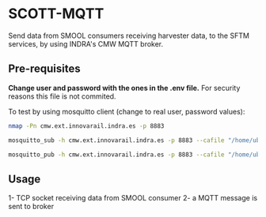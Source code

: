 # SCOTT-MQTT

Send data from SMOOL consumers receiving harvester data, to the SFTM services, by using INDRA's CMW MQTT broker.

## Pre-requisites

**Change user and password with the ones in the .env file.** For security reasons this file is not commited.

To test by using mosquitto client (change to real user, password values):

```sh
nmap -Pn cmw.ext.innovarail.indra.es -p 8883

mosquitto_sub -h cmw.ext.innovarail.indra.es -p 8883 --cafile "/home/ubuntu/SOFTWARE/SCOTT/INTERCAMBIO INDRA/ACCESO SERVIDOR MQTT/SCOTT__WP17-Integration_Lab/TECNALIA/public key/extca-chain.cert.pem"  --insecure -u $USER -P $PASSWORD -t "131/100/+/+/110/110/#"

mosquitto_pub -h cmw.ext.innovarail.indra.es -p 8883 --cafile "/home/ubuntu/SOFTWARE/SCOTT/INTERCAMBIO INDRA/ACCESO SERVIDOR MQTT/SCOTT__WP17-Integration_Lab/TECNALIA/public key/extca-chain.cert.pem" --insecure -u $USER -P $PASSWORD -t "131/100/pp/pp/pp/pp/101/pp" -m "aaaee" //ALSO SEND STATUS 100 but in the subscriber, the topic status to receive messages is 101 because the broker will resend the message with that topic
```

## Usage

1- TCP socket receiving data from SMOOL consumer
2- a MQTT message is sent to broker